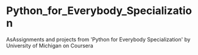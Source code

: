 # Python_for_Everybody_Specialization
AsAssignments and projects from 'Python for Everybody Specialization' by University of Michigan on Coursera

